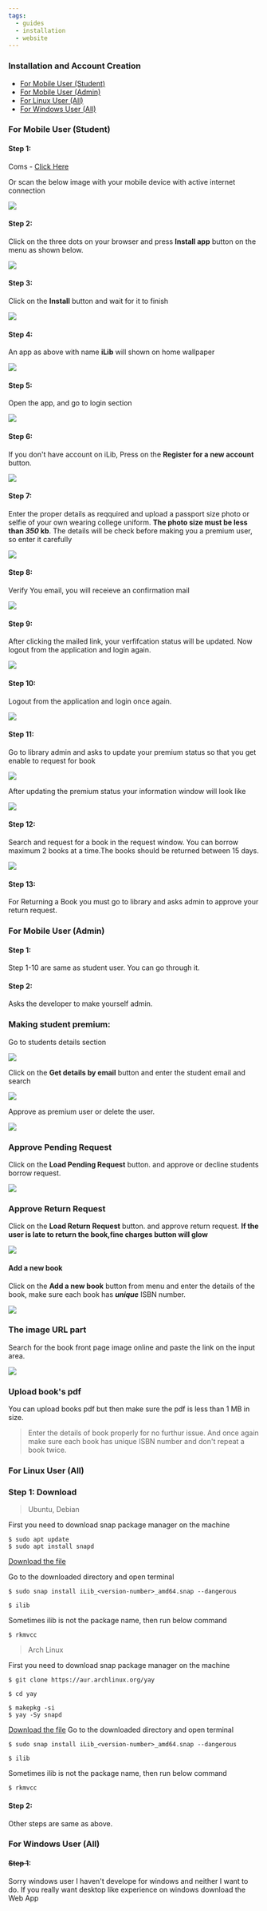 ```yaml
---
tags:
  - guides
  - installation
  - website
---
```



### Installation and Account Creation

* [For Mobile User (Student)](#for-mobile-user-student)
* [For Mobile User (Admin)](#for-mobile-user-admin)
* [For Linux User (All)](#for-linux-user-all)
* [For Windows User (All)](#for-windows-user-all)

### For Mobile User (Student)

#### **Step 1**:

Coms - [Click Here](https://coms.ilib.website)

Or scan the below image with your mobile device with active internet connection


![](https://cdn.jsdelivr.net/gh/Bijit-Mondal/iLib-Documentation@main/assets/20230108_180721_QR_Code.png)

#### **Step 2**:

Click on the three dots on your browser and press **Install app** button on the menu as shown below.


![](https://cdn.jsdelivr.net/gh/Bijit-Mondal/iLib-Documentation@main/assets/20230108_181832_Screenshot_2023-01-08-17-19-14-28.jpg)

#### **Step 3**:

Click on the **Install** button and wait for it to finish


![](https://cdn.jsdelivr.net/gh/Bijit-Mondal/iLib-Documentation@main/assets/20230108_182420_Screenshot_2023-01-08-17-19-22-94.jpg)

#### **Step 4**:

An app as above with name **iLib** will shown on home wallpaper


![](https://cdn.jsdelivr.net/gh/Bijit-Mondal/iLib-Documentation@main/assets/20230108_182646_Screenshot_2023-01-08-17-20-00-32.jpg)

#### **Step 5**:

Open the app, and go to login section


![](https://cdn.jsdelivr.net/gh/Bijit-Mondal/iLib-Documentation@main/assets/20230108_183119_Screenshot_2023-01-08-17-20-11-91.jpg)

#### **Step 6**:

If you don't have account on iLib, Press on the **Register for a new account** button.


![](https://cdn.jsdelivr.net/gh/Bijit-Mondal/iLib-Documentation@main/assets/20230108_183505_Screenshot_2023-01-08-17-20-18-91.jpg)

#### **Step 7**:

Enter the proper details as reqquired and upload a passport size photo or selfie of your own wearing college uniform. **The photo size must be less than *350* kb**. The details will be check before making you a premium user, so enter it carefully


![](https://cdn.jsdelivr.net/gh/Bijit-Mondal/iLib-Documentation@main/assets/20230108_184206_Screenshot_2023-01-08-18-41-39-78.jpg)

#### **Step 8**:

Verify You email, you will receieve an confirmation mail


![](https://cdn.jsdelivr.net/gh/Bijit-Mondal/iLib-Documentation@main/assets/20230108_194616_Screenshot_2023-01-08-17-24-11-49.jpg)

#### **Step 9**:

After clicking the mailed link, your verfifcation status will be updated. Now logout from the application and login again.


![](https://cdn.jsdelivr.net/gh/Bijit-Mondal/iLib-Documentation@main/assets/20230108_202045_Screenshot_2023-01-08-17-25-09-27.jpg)

#### **Step 10:**

Logout from the application and login once again.


![](https://cdn.jsdelivr.net/gh/Bijit-Mondal/iLib-Documentation@main/assets/20230108_202334_Screenshot_2023-01-08-17-25-21-09.jpg)

#### **Step 11:**

Go to library admin and asks to update your premium status so that you get enable to request for book


![](https://cdn.jsdelivr.net/gh/Bijit-Mondal/iLib-Documentation@main/assets/20230108_202754_IMG_20230108_174107.jpg)

After updating the premium status your information window will look like


![](https://cdn.jsdelivr.net/gh/Bijit-Mondal/iLib-Documentation@main/assets/20230108_203211_IMG_20230108_174140.jpg)

#### **Step 12:**

Search and request for a book in the request window. You can borrow maximum 2 books at a time.The books should be returned between 15 days.


![](https://cdn.jsdelivr.net/gh/Bijit-Mondal/iLib-Documentation@main/assets/20230108_203327_Screenshot_2023-01-08-17-28-51-29.jpg)

#### **Step 13:**

For Returning a Book you must go to library and asks admin to approve your return request.

### For Mobile User (Admin)

#### **Step 1:**

Step 1-10 are same as student user. You can go through it.

#### **Step 2:**

Asks the developer to make yourself admin.

### **Making student premium:**

Go to students details section


![](https://cdn.jsdelivr.net/gh/Bijit-Mondal/iLib-Documentation@main/assets/20230108_210549_qwerty.jpg)

Click on the **Get details by email** button and enter the student email and search


![](https://cdn.jsdelivr.net/gh/Bijit-Mondal/iLib-Documentation@main/assets/20230108_210823_Screenshot_2023-01-08-17-34-22-68_e4424258c8b8649f6e67d283a50a2cbc.jpg)

Approve as premium user or delete the user.


![](https://cdn.jsdelivr.net/gh/Bijit-Mondal/iLib-Documentation@main/assets/20230108_210925_Screenshot_2023-01-08-17-34-30-74_e4424258c8b8649f6e67d283a50a2cbc.jpg)

### **Approve Pending Request**

Click on the **Load Pending Request** button. and approve or decline students borrow request.


![](https://cdn.jsdelivr.net/gh/Bijit-Mondal/iLib-Documentation@main/assets/20230108_211231_Screenshot_2023-01-08-17-35-50-54_e4424258c8b8649f6e67d283a50a2cbc.jpg)

### **Approve Return Request**

Click on the  **Load Return Request** button. and approve return request. **If the user is late to return the book,fine charges button will glow**


![](https://cdn.jsdelivr.net/gh/Bijit-Mondal/iLib-Documentation@main/assets/20230108_211538_Screenshot_2023-01-08-17-36-37-99_e4424258c8b8649f6e67d283a50a2cbc.jpg)

#### **Add a new book**

Click on the **Add a new book** button from menu and enter the details of the book, make sure each book has ***unique*** ISBN number.


![](https://cdn.jsdelivr.net/gh/Bijit-Mondal/iLib-Documentation@main/assets/20230108_211730_Screenshot_2023-01-08-17-32-34-09_e4424258c8b8649f6e67d283a50a2cbc.jpg)

### **The image URL part**

Search for the book front page image online and paste the link on the input area.


![](https://cdn.jsdelivr.net/gh/Bijit-Mondal/iLib-Documentation@main/assets/20230108_211925_Screenshot_2023-01-08-17-33-29-97_e4424258c8b8649f6e67d283a50a2cbc.jpg)

### **Upload book's pdf**

You can upload books pdf but then make sure the pdf is less than 1 MB in size.

> Enter the details of book properly for no furthur issue. And once again make sure each book has unique ISBN number and don't repeat a book twice.

### For Linux User (All)

### **Step 1: Download**

> Ubuntu, Debian

First you need to download snap package manager on the machine

```
$ sudo apt update
$ sudo apt install snapd
```

[Download the file](https://github.com/Bijit-Mondal/iLib-Documentation/releases)

Go to the downloaded directory and open terminal

```
$ sudo snap install iLib_<version-number>_amd64.snap --dangerous
```

```
$ ilib
```
Sometimes ilib is not the package name, then run below command
```
$ rkmvcc
```

> Arch Linux

First you need to download snap package manager on the machine

```
$ git clone https://aur.archlinux.org/yay

$ cd yay

$ makepkg -si
$ yay -Sy snapd
```

[Download the file](https://github.com/Bijit-Mondal/iLib-Documentation/releases)
Go to the downloaded directory and open terminal

```
$ sudo snap install iLib_<version-number>_amd64.snap --dangerous
```

```
$ ilib
```
Sometimes ilib is not the package name, then run below command
```
$ rkmvcc
```

#### **Step 2:**

Other steps are same as above.

### For Windows User (All)

#### ~~Step 1~~:

Sorry windows user I haven't develope for windows and neither I want to do. If you really want desktop like experience on windows download the Web App
